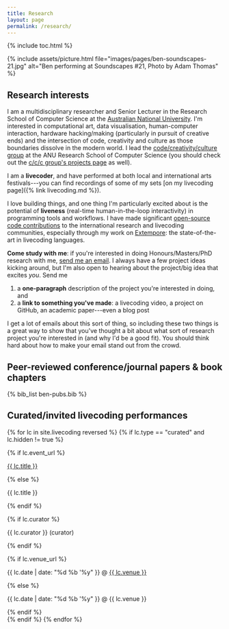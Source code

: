 ```yaml
---
title: Research
layout: page
permalink: /research/
---
```


{% include toc.html %}

{% include assets/picture.html file="images/pages/ben-soundscapes-21.jpg" alt="Ben performing at Soundscapes #21, Photo by Adam Thomas" %}

## Research interests

I am a multidisciplinary researcher and Senior Lecturer in the Research School
of Computer Science at the [Australian National
University](https://cecs.anu.edu.au/people/ben-swift). I'm interested in
computational art, data visualisation, human-computer interaction, hardware
hacking/making (particularly in pursuit of creative ends) and the intersection
of code, creativity and culture as those boundaries dissolve in the modern
world. I lead the [code/creativity/culture
group](https://cs.anu.edu.au/code-creativity-culture/) at the ANU Research
School of Computer Science (you should check out the [c/c/c group's projects
page](https://cs.anu.edu.au/code-creativity-culture/projects/) as well).

I am a **livecoder**, and have performed at both local and international arts
festivals---you can find recordings of some of my sets [on my livecoding
page]({% link livecoding.md %}).

I love building things, and one thing I'm particularly excited about is the
potential of **liveness** (real-time human-in-the-loop interactivity) in
programming tools and workflows. I have made significant [open-source code
contributions](https://github.com/benswift) to the international research and
livecoding communities, especially through my work on
[Extempore](https://github.com/digego/extempore): the state-of-the-art in
livecoding languages.

<div class="hl-para" markdown="1">

**Come study with me**: if you're interested in doing Honours/Masters/PhD
research with me, [send me an email](mailto:ben.swift@anu.edu.au). I always have
a few project ideas kicking around, but I'm also open to hearing about the
project/big idea that excites _you_. Send me

1. a **one-paragraph** description of the project you're interested in doing,
   and
2. a **link to something you've made**: a livecoding video, a project on GitHub,
   an academic paper---even a blog post

I get a lot of emails about this sort of thing, so including these two things is
a great way to show that you've thought a bit about what sort of research
project you're interested in (and why I'd be a good fit). You should think hard
about how to make your email stand out from the crowd.

</div>

## Peer-reviewed conference/journal papers & book chapters

{% bib_list ben-pubs.bib %}

## Curated/invited livecoding performances

<div class="bibliography">
{% for lc in site.livecoding reversed %}
{% if lc.type == "curated" and lc.hidden != true %}
<div>

{% if lc.event_url %}

<p class="title"><a href="{{ lc.event_url }}">{{ lc.title }}</a></p>
{% else %}
<p class="title">{{ lc.title }}</p>
{% endif %}

{% if lc.curator %}

<p>{{ lc.curator }} <span class="date">(curator)</span></p>
{% endif %}

{% if lc.venue_url %}

<p>
  <span class="date">{{ lc.date | date: "%d %b '%y" }}</span> @
  <a href="{{ lc.venue_url }}">{{ lc.venue }}</a>
</p>
{% else %}
<p>
  <span class="date">{{ lc.date | date: "%d %b '%y" }} @ </span>
  {{ lc.venue }}
</p>
{% endif %}

</div>
{% endif %}
{% endfor %}
</div>
